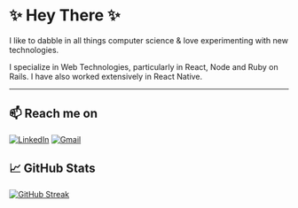 # ✨ Hey There ✨

I like to dabble in all things computer science & love experimenting with new technologies.

I specialize in Web Technologies, particularly in React, Node and Ruby on Rails. I have also worked extensively in React Native.

***

## 📫 Reach me on

[![LinkedIn](https://img.shields.io/badge/linkedin-%230077B5.svg?&style=for-the-badge&logo=linkedin&logoColor=white)](https://www.linkedin.com/in/mbm1607)
[![Gmail](https://img.shields.io/badge/gmail-%23D14836.svg?&style=for-the-badge&logo=gmail&logoColor=white)](mailto:muhammadkhan1607@gmail.com)

## 📈 GitHub Stats

[![GitHub Streak](https://streak-stats.demolab.com?user=MBM1607&theme=dracula&hide_border=true&border_radius=5)](https://git.io/streak-stats)
